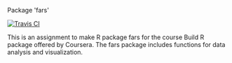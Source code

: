 Package 'fars'

[![Travis CI](https://travis-ci.org/<linhbui.management>/<farsLinh>.svg?branch=main)](https://travis-ci.org/<linhbui.management>/<farsLinh>)

This is an assignment to make R package fars for the course Build R package offered by Coursera. 
The fars package includes functions for data analysis and visualization.

